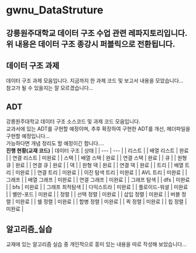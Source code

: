 # gwnu_DataStruture
강릉원주대학교 데이터 구조 수업 관련 레파지토리입니다.
위 내용은 데이터 구조 종강시 퍼블릭으로 전환됩니다.
---
## 데이터 구조 과제
데이터 구조 과제 모음입니다. 지금까지 한 과제 코드 및 보고서 내용을 모았습니다...    
참고가 될 수 있을지는 잘 모르겠습니다...    
## ADT
강릉원주대학교 데이터 구조 소스코드 및 과제 코드 모음입니다.   
교과서에 있는 ADT를 구현할 예정이며, 추후 확장하여 구현한 ADT를 개선, 헤더파일을 구현할 예정입니다...    
가능하다면 개념 정리도 할 예정이긴 합니다....    
**진행 현황(교재 코드)**
| 데이터 구조 | 상태 |
| --- | --- |
| 리스트 |
| 배열 리스트 | 완료 |
| 연결 리스트 | 미완료 |
| 스택 |
| 배열 스택 | 완료 |
| 연결 스택 | 완료 |
| 큐 |
| 원형 큐 | 완료 |
| 연결 큐 | 완료 |
| 덱 |
| 원형 덱 | 완료 |
| 연결 덱 | 완료 |
| 트리 |
| 배열 트리 | 미완료 |
| 연결 트리 | 미완료 |
| 이진 탐색 트리 | 미완료 |
| AVL 트리 | 미완료 |
| 그래프 |
| 배열 그래프 | 미완료 |
| 연결 그래프 | 미완료 |
| 그래프 탐색 |
| dfs | 미완료 |
| bfs | 미완료 |
| 그래프 최적탐색 |
| 다익스트라 | 미완료 |
| 플로이드-워셜 | 미완료 |
| 벨만-포드 | 미완료 |
| 정렬 |
| 선택 정렬 | 미완료 |
| 삽입 정렬 | 미완료 |
| 버블 정렬 | 미완료 |
| 쉘 정렬 | 미완료 |
| 합병 정렬 | 미완료 |
| 퀵 정렬 | 미완료 |
| 힙 정렬 | 미완료 |
## 알고리즘_실습
교재에 있는 알고리즘 실습 중 개인적으로 흥미 있는 내용을 따로 작성해 보았습니다...    